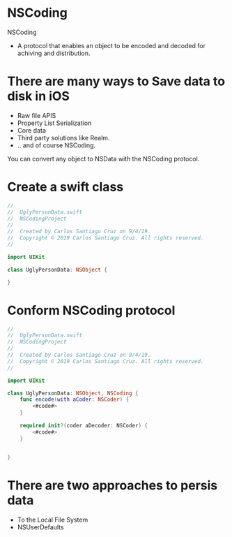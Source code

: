 # NSCoding

NSCoding 

- A protocol that enables an object to be encoded and decoded for achiving and distribution.

# There are many ways to Save data to disk in iOS

- Raw file APIS
- Property List Serialization
- Core data
- Third party solutions like Realm.
- .. and of course NSCoding.

You can convert any object to NSData with the NSCoding protocol.

# Create a swift class 

``` swift
//
//  UglyPersonData.swift
//  NSCodingProject
//
//  Created by Carlos Santiago Cruz on 9/4/19.
//  Copyright © 2019 Carlos Santiago Cruz. All rights reserved.
//

import UIKit

class UglyPersonData: NSObject {

}
```

# Conform NSCoding protocol

``` swift
//
//  UglyPersonData.swift
//  NSCodingProject
//
//  Created by Carlos Santiago Cruz on 9/4/19.
//  Copyright © 2019 Carlos Santiago Cruz. All rights reserved.
//

import UIKit

class UglyPersonData: NSObject, NSCoding {
    func encode(with aCoder: NSCoder) {
        <#code#>
    }
    
    required init?(coder aDecoder: NSCoder) {
        <#code#>
    }
    

}
```

# There are two approaches to persis data

- To the Local File System
- NSUserDefaults




